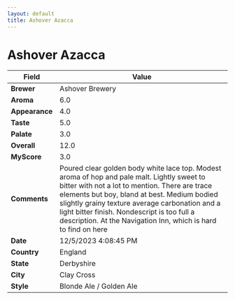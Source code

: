 ```yaml
---
layout: default
title: Ashover Azacca
---
```


# Ashover Azacca

| Field         | Value                                                                                                   |
|---------------|---------------------------------------------------------------------------------------------------------|
| **Brewer**    | Ashover Brewery                                                                                        |
| **Aroma**     | 6.0                                                                                         |
| **Appearance**| 4.0                                                                                    |
| **Taste**     | 5.0                                                                                         |
| **Palate**    | 3.0                                                                                        |
| **Overall**   | 12.0                                                                                       |
| **MyScore**   | 3.0                                                                                       |
| **Comments**  | Poured clear golden body white lace top. Modest aroma of hop and pale malt. Lightly sweet to bitter with not a lot to mention. There are trace elements but boy, bland at best. Medium bodied slightly grainy texture average carbonation and a light bitter finish. Nondescript is too full a description. At the Navigation Inn, which is hard to find on here                                                                                      |
| **Date**      | 12/5/2023 4:08:45 PM                                                                                          |
| **Country**   | England                                                                                       |
| **State**     | Derbyshire                                                                                         |
| **City**      | Clay Cross                                                                                          |
| **Style**     | Blonde Ale / Golden Ale                                                                                         |
